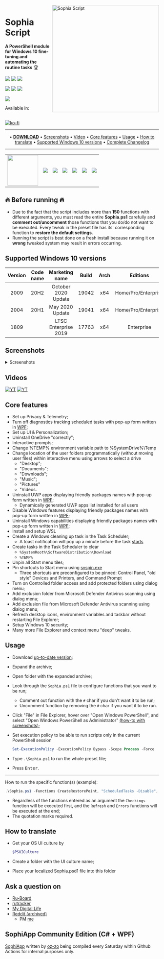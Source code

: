 <img src="./img/Sophia.png" alt="Sophia Script" width='350' align="right">

# Sophia Script

**A PowerShell module for Windows 10 fine-tuning and automating the routine tasks** :trophy:

<p align="left">
  <img src="https://github.com/farag2/Windows-10-Sophia-Script/workflows/Build/badge.svg">
  <img src="https://img.shields.io/badge/PowerShell%205.1%20&%207.1-Ready-blue.svg?color=5391FE&style=flat&logo=powershell">
  <a href="https://www.codacy.com/gh/farag2/Windows-10-Sophia-Script"><img src="https://app.codacy.com/project/badge/Grade/b1ce4ce852f148a88c47ea33ad172044"></a>

  <a href="https://github.com/farag2/Windows-10-Sophia-Script/releases"><img src="https://img.shields.io/github/downloads/farag2/Windows-10-Setup-Script/total.svg?label=downloads%20%28since%20May%202020%29"></a>
  <a href="https://github.com/farag2/Windows-10-Sophia-Script/releases"><img src="https://img.shields.io/github/v/release/farag2/Windows-10-Sophia-Script"></a>
  <img src="https://img.shields.io/badge/Made%20with-%E2%9D%A4-red.svg?colorB=11a9f7">

  <a href="https://twitter.com/tea_head_"><img src="https://img.shields.io/badge/Logo%20by-teahead-blue?style=flat&logo=Twitter"></a>
</p>

Available in: <img src="https://upload.wikimedia.org/wikipedia/commons/a/ae/Flag_of_the_United_Kingdom.svg" height="11px"/> <img src="https://upload.wikimedia.org/wikipedia/commons/f/fa/Flag_of_the_People's_Republic_of_China.svg" height="11px"/> <img src="https://upload.wikimedia.org/wikipedia/commons/b/ba/Flag_of_Germany.svg" height="11px"/>
<img src="https://upload.wikimedia.org/wikipedia/commons/c/c3/Flag_of_France.svg" height="11px"/> <img src="https://upload.wikimedia.org/wikipedia/commons/0/03/Flag_of_Italy.svg" height="11px"/> <img src="https://upload.wikimedia.org/wikipedia/commons/f/f3/Flag_of_Russia.svg" height="11px"/> <img src="https://upload.wikimedia.org/wikipedia/commons/4/49/Flag_of_Ukraine.svg" height="11px"/> <img src="https://upload.wikimedia.org/wikipedia/commons/b/b4/Flag_of_Turkey.svg" height="11px"/> <img src="https://upload.wikimedia.org/wikipedia/commons/9/9a/Flag_of_Spain.svg" height="11px"/>

[![ko-fi](https://www.ko-fi.com/img/githubbutton_sm.svg)](https://ko-fi.com/Q5Q51QUJC)

***

<p align="center">
	&bull;
	<a href="https://github.com/farag2/Windows-10-Sophia-Script/releases"><b>DOWNLOAD</b></a>
	&bull;
	<a href="#screenshots">Screenshots</a>
	&bull;
	<a href="#sophia-script-in-action">Video</a>
	&bull;
	<a href="#core-features">Core features</a>
	&bull;
	<a href="#usage">Usage</a>
	&bull;
	<a href="#how-to-translate">How to translate</a>
	&bull;
	<a href="#supported-windows-10-versions">Supported Windows 10 versions</a>
	&bull;
	<a href="https://github.com/farag2/Windows-10-Sophia-Script/blob/master/CHANGELOG.md">Complete Changelog</a>
</p>

***

<table>
	<tr>
		<td>
			<a href="https://rutracker.org/forum/viewtopic.php?t=5996011">
				<img src="https://static.t-ru.org/logo/logo-3.svg" height="100px">
			</a>
		</td>
		<td>
			<a href="https://4sysops.com/archives/windows-10-sophia-script-powershell-functions-for-windows-10-fine-tuning-and-automating-routine-configuration-tasks/">
				<img src="https://i.imgur.com/cZ32Hkt.png">
			</a>
		</td>
		<td>
			<a href="https://www.ghacks.net/2020/09/27/windows-10-setup-script-has-a-new-name-and-is-now-easier-to-use/">
				<img src="https://i.imgur.com/K4f8VBo.png">
			</a>
		</td>
		<td>
			<a href="https://www.neowin.net/news/this-windows-10-setup-script-lets-you-fine-tune-around-150-functions-for-new-installs">
				<img src="https://i.imgur.com/5fILFqz.png">
			</a>
		</td>
		<td>
			<a href="https://www.comss.ru/page.php?id=8019">
				<img src="https://cdn.comss.net/img/logo51.png">
			</a>
		</td>
		<td>
			<a href="https://habr.com/en/post/521202">
				<img src="https://i.imgur.com/cXWLr4I.png">
			</a>
		</td>
		<td>
			<a href="https://www.deskmodder.de/blog/2020/09/25/windows-10-sophia-script-windows-10-feintuning-mit-powershell/">
				<img src="https://i.imgur.com/6sAI2wZ.png">
			</a>
		</td>
	</tr>
</table>

## :fire: Before running :fire:

* Due to the fact that the script includes more than **150** functions with different arguments, you must read the entire **Sophia.ps1** carefully and **comment out/uncomment** those functions that you do/do not want to be executed. Every tweak in the preset file has its' corresponding function to **restore the default settings**.
* Running the script is best done on a fresh install because running it on **wrong** tweaked system may result in errors occurring.

## Supported Windows 10 versions

|Version|Code name|   Marketing name   |Build | Arch |      Editions     | Script version |
|:-----:|:-------:|:------------------:|:----:|:----:|:-----------------:|:--------------:|
| 2009  |  20H2   |October 2020 Update |19042 |  x64 |Home/Pro/Enterprise|[5.4.0.1](https://github.com/farag2/Windows-10-Sophia-Script/releases/latest)|
| 2004  |  20H1   |   May 2020 Update  |19041 |  x64 |Home/Pro/Enterprise|[5.4.0.1](https://github.com/farag2/Windows-10-Sophia-Script/releases/latest)|
| 1809  |         |LTSC Enterprise 2019|17763 |  x64 |   Enterprise      |[5.0.3](https://github.com/farag2/Windows-10-Sophia-Script/releases/latest)|

## Screenshots

<details>
  <summary>Screenshots</summary>
  
![Image](https://i.imgur.com/5up2HrJ.png)
![Image](https://i.imgur.com/Fuf4CaD.png)
![Image](https://i.imgur.com/qZhFqr3.png)
![Image](https://i.imgur.com/2C3NOke.png)

![Image](https://i.imgur.com/DpV0UJw.png)
</details>

## Videos

[![YT](https://img.youtube.com/vi/8E6OT_QcHaU/1.jpg)](https://youtu.be/8E6OT_QcHaU?t=370)
[![YT](https://img.youtube.com/vi/ZSwj8SrcVPg/1.jpg)](https://youtu.be/ZSwj8SrcVPg)

## Core features

* Set up Privacy & Telemetry;
* Turn off diagnostics tracking scheduled tasks with pop-up form written in [WPF](#Screenshots);
* Set up UI & Personalization;
* Uninstall OneDrive "correctly";
* Interactive prompts;
* Change %TEMP% environment variable path to %SystemDrive%\Temp
* Change location of the user folders programmatically (without moving user files) within interactive menu using arrows to select a drive
  * "Desktop";
  * "Documents";
  * "Downloads";
  * "Music";
  * "Pictures"
  * "Videos.
* Uninstall UWP apps displaying friendly packages names with pop-up form written in [WPF](#Screenshots);
  * Dynamically generated UWP apps list installed for all users
* Disable Windows features displaying friendly packages names with pop-up form written in [WPF](#Screenshots);
* Uninstall Windows capabilities displaying friendly packages names with pop-up form written in [WPF](#Screenshots);
* Install and setup WSL
* Create a Windows cleaning up task in the Task Scheduler;
  * A toast notification will pop up a minute before the task [starts](#Screenshots)
* Create tasks in the Task Scheduler to clear
  * `%SystemRoot%\SoftwareDistribution\Download`
  * `%TEMP%`
* Unpin all Start menu tiles;
* Pin shortcuts to Start menu using [syspin.exe](http://www.technosys.net/products/utils/pintotaskbar)
  * Three shortcuts are preconfigured to be pinned: Control Panel, "old style" Devices and Printers, and Command Prompt
* Turn on Controlled folder access and add protected folders using dialog menu;
* Add exclusion folder from Microsoft Defender Antivirus scanning using dialog menu;
* Add exclusion file from Microsoft Defender Antivirus scanning using dialog menu;
* Refresh desktop icons, environment variables and taskbar without restarting File Explorer;
* Setup Windows 10 security;
* Many more File Explorer and context menu "deep" tweaks.

## Usage

* Download [up-to-date version](https://github.com/farag2/Windows-10-Sophia-Script/releases/latest);
* Expand the archive;
* Open folder with the expanded archive;
* Look through the `Sophia.ps1` file to configure functions that you want to be run;
  * Comment out function with the `#` char if you don't want it to be run;
  * Uncomment function by removing the `#` char if you want it to be run.
* Click "File" in File Explorer, hover over "Open Windows PowerShell", and select "Open Windows PowerShell as Administrator" [(how-to with screenshots)](https://www.howtogeek.com/662611/9-ways-to-open-powershell-in-windows-10/);
* Set execution policy to be able to run scripts only in the current PowerShell session

  ```powershell
  Set-ExecutionPolicy -ExecutionPolicy Bypass -Scope Process -Force
  ```

* Type `.\Sophia.ps1` to run the whole preset file;
* Press <kbd>Enter</kbd>.

***

How to run the specific function(s) (example):

```powershell
.\Sophia.ps1 -Functions CreateRestorePoint, "ScheduledTasks -Disable", "WindowsCapabilities -Uninstall"
```
* Regardless of the functions entered as an argument the `Checkings` function will be executed first, and the `Refresh` and `Errors` functions will be executed at the end;
* The quotation marks required.

## How to translate

* Get your OS UI culture by

   ```powershell
   $PSUICulture
   ```

* Create a folder with the UI culture name;
* Place your localized Sophia.psd1 file into this folder

## Ask a question on

* [Ru-Board](http://forum.ru-board.com/topic.cgi?forum=62&topic=30617#15)
* [rutracker](https://rutracker.org/forum/viewtopic.php?t=5996011)
* [My Digital Life](https://forums.mydigitallife.net/threads/powershell-windows-10-sophia-script.81675/)
* [Reddit (archived)](https://www.reddit.com/r/PowerShell/comments/go2n5v/powershell_script_setup_windows_10/)
  * PM [me](https://www.reddit.com/user/farag2/)

## SophiApp Community Edition (C# + WPF)

[SophiApp](https://github.com/farag2/SophiApp) written by [oz-zo](https://github.com/oz-zo) being compiled every Saturday within Github Actions for internal purposes only.
